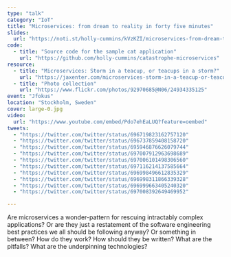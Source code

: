 ```yaml
---
type: "talk"
category: "IoT"
title: "Microservices: from dream to reality in forty five minutes"
slides:
  url: "https://noti.st/holly-cummins/kVzKZI/microservices-from-dream-to-reality-in-an-forty-five-minutes"
code:
  - title: "Source code for the sample cat application"
    url: "https://github.com/holly-cummins/catastrophe-microservices"
resource:
  - title: "Microservices: Storm in a teacup, or teacups in a storm?"
    url: "https://jaxenter.com/microservices-storm-in-a-teacup-or-teacups-in-a-storm-120388.html"
  - title: "Photo collection"
    url: "https://www.flickr.com/photos/92970685@N06/24934335125"
event: "Jfokus"
location: "Stockholm, Sweden"
cover: large-0.jpg
video:
  url: "https://www.youtube.com/embed/Pdo7ehEaLUQ?feature=oembed"
tweets:
  - "https://twitter.com/twitter/status/696719823162757120"
  - "https://twitter.com/twitter/status/696737859408158720"
  - "https://twitter.com/twitter/status/695946876626079744"
  - "https://twitter.com/twitter/status/697007912963698689"
  - "https://twitter.com/twitter/status/697006101498306560"
  - "https://twitter.com/twitter/status/697116214137585664"
  - "https://twitter.com/twitter/status/696998496612835329"
  - "https://twitter.com/twitter/status/696998311866339328"
  - "https://twitter.com/twitter/status/696999663405240320"
  - "https://twitter.com/twitter/status/697008392649469952"

---
```

Are microservices a wonder-pattern for rescuing intractably complex applications? Or are they just a restatement of the software engineering best practices we all should be following anyway? Or something in between?
How do they work? How should they be written? What are the pitfalls? What are the underpinning technologies?